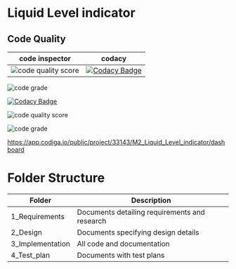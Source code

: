 # Liquid Level indicator

## Code Quality

code inspector | codacy
------------- | -------
![code quality score](https://api.codiga.io/project/33143/score/svg) | [![Codacy Badge](https://app.codacy.com/project/badge/Grade/ccdb81aecf0f4708896daed831b1bea6)](https://www.codacy.com/gh/Bhavani-24/M2_Liquid_Level_indicator/dashboard?utm_source=github.com&amp;utm_medium=referral&amp;utm_content=Bhavani-24/M2_Liquid_Level_indicator&amp;utm_campaign=Badge_Grade)
![code grade](https://api.codiga.io/project/33143/status/svg)


[![Codacy Badge](https://app.codacy.com/project/badge/Grade/ccdb81aecf0f4708896daed831b1bea6)](https://www.codacy.com/gh/Bhavani-24/M2_Liquid_Level_indicator/dashboard?utm_source=github.com&amp;utm_medium=referral&amp;utm_content=Bhavani-24/M2_Liquid_Level_indicator&amp;utm_campaign=Badge_Grade)

![code quality score](https://api.codiga.io/project/33143/score/svg)

![code grade](https://api.codiga.io/project/33143/status/svg)

https://app.codiga.io/public/project/33143/M2_Liquid_Level_indicator/dashboard
# Folder Structure

Folder | Description
------ | -----------
1_Requirements | Documents detailing requirements and research
2_Design | Documents specifying design details
3_Implementation | All code and documentation
4_Test_plan | Documents with test plans

